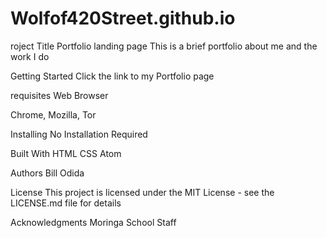 # Wolfof420Street.github.io
roject Title
Portfolio landing page
This is a brief portfolio about me and the work I do

Getting Started
Click  the link to my Portfolio page

requisites
Web Browser

Chrome, Mozilla, Tor

Installing
No Installation Required


Built With
HTML
CSS
Atom

Authors
Bill Odida

License
This project is licensed under the MIT License - see the LICENSE.md file for details

Acknowledgments
Moringa School Staff
